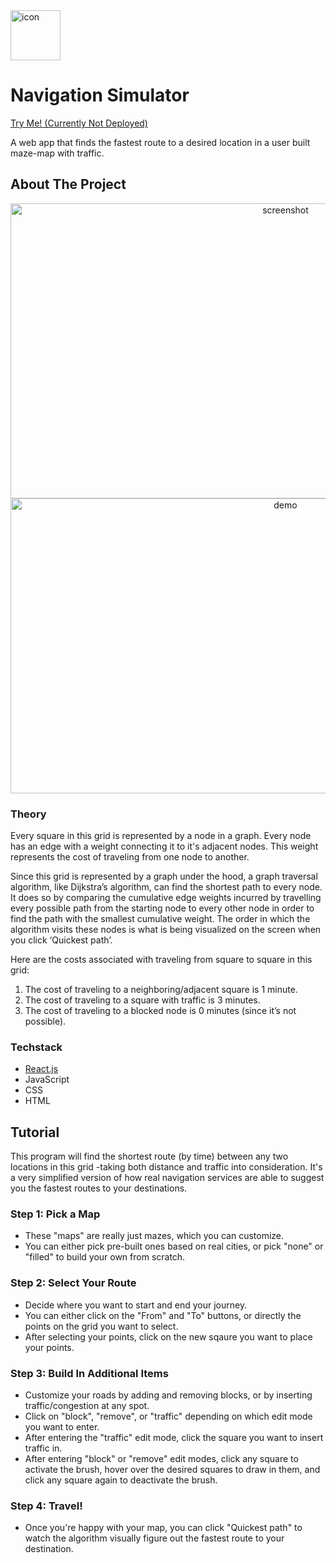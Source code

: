 
<img src="images/navigation-simulator-icon.jpg" alt="icon" width="80" height="80">

# Navigation Simulator
[Try Me! (Currently Not Deployed)](https://irtizaaah.github.io/navigation_simulator/)

A web app that finds the fastest route to a desired location in a user built maze-map with traffic.

<!-- ABOUT THE PROJECT -->
## About The Project
<div align="center">
  <img src="images/navigation-simulator-image.png" alt="screenshot" width="864" height="472">
  <img src="https://user-images.githubusercontent.com/87709993/196582657-4078d649-47bc-49c2-914f-8176f440fc26.gif" alt="demo" width="864" height="472">
</div>

### Theory
Every square in this grid is represented by a node in a graph. Every node has an edge with a weight connecting it to it's adjacent nodes. This weight represents the cost of traveling from one node to another.

Since this grid is represented by a graph under the hood, a graph traversal algorithm, like Dijkstra’s algorithm, can find the shortest path to every node. It does so by comparing the cumulative edge weights incurred by travelling every possible path from the starting node to every other node in order to find the path with the smallest cumulative weight. The order in which the algorithm visits these nodes is what is being visualized on the screen when you click ‘Quickest path’.

Here are the costs associated with traveling from square to square in this grid:
1. The cost of traveling to a neighboring/adjacent square is 1 minute.
2. The cost of traveling to a square with traffic is 3 minutes.
3. The cost of traveling to a blocked node is 0 minutes (since it’s not possible).

### Techstack
* [React.js](https://reactjs.org/)
* JavaScript
* CSS
* HTML

<!-- TUTORIAL -->
## Tutorial
This program will find the shortest route (by time) between any two locations in this grid -taking both distance and traffic into consideration. It's a very simplified version of how real navigation services are able to suggest you the fastest routes to your destinations.

### Step 1: Pick a Map
* These "maps" are really just mazes, which you can customize.
* You can either pick pre-built ones based on real cities, or pick "none" or "filled" to build your own from scratch.

### Step 2: Select Your Route
* Decide where you want to start and end your journey.
* You can either click on the "From" and "To" buttons, or directly the points on the grid you want to select.
* After selecting your points, click on the new sqaure you want to place your points.

### Step 3: Build In Additional Items
* Customize your roads by adding and removing blocks, or by inserting traffic/congestion at any spot.
* Click on "block", "remove", or "traffic" depending on which edit mode you want to enter.
* After entering the "traffic" edit mode, click the square you want to insert traffic in.
* After entering "block" or "remove" edit modes, click any square to activate the brush, hover over the desired squares to draw in them, and click any square again to deactivate the brush.

### Step 4: Travel!
* Once you're happy with your map, you can click "Quickest path" to watch the algorithm visually figure out the fastest route to your destination.

